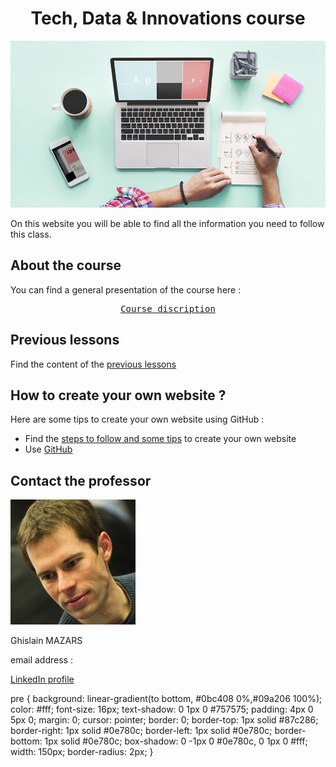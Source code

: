 <!DOCTYPE HTML> 

<meta charset="utf-8">

<meta name="keywords" content="Tech, Data, Innovations, Vourse, digital management"> 

<meta name="description" content="Do you want to understand the world of technologies? Take this course!">

<head>
  <h1 align="center">Tech, Data & Innovations course</h1>
  <img src="Create-your-website.jpg">
<head> 

<body>
<p>On this website you will be able to find all the information you need to follow this class.<p>


## About the course
You can find a general presentation of the course here :
 <pre><center><a class="bottom" href="course_presentation.md">Course discription</a><center></pre>

## Previous lessons
Find the content of the [previous lessons](PreviousLessons)


## How to create your own website ?
Here are some tips to create your own website using GitHub :
- Find the [steps to follow and some tips](https://adelebnt.github.io/Create-a-website-on-GitHub/) to create your own website
- Use [GitHub](https://github.com/)

## Contact the professor
<img src="Tech%20data...%20Ghislain%20Mazars.jpg">

Ghislain MAZARS

email address : 

[LinkedIn profile](https://fr.linkedin.com/in/ghislainmazars)
</body>


pre {
 background: linear-gradient(to bottom, #0bc408 0%,#09a206 100%);
 color: #fff;
 font-size: 16px;
 text-shadow: 0 1px 0 #757575;
 padding: 4px 0 5px 0;
 margin: 0;
 cursor: pointer;
 border: 0;
 border-top: 1px solid #87c286;
 border-right: 1px solid #0e780c;
 border-left: 1px solid #0e780c;
 border-bottom: 1px solid #0e780c;
 box-shadow: 0 -1px 0 #0e780c, 0 1px 0 #fff;
 width: 150px;
 border-radius: 2px;
}
